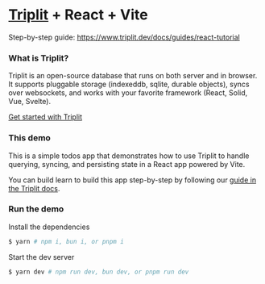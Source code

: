 # [Triplit](https://www.github.com/aspen-cloud/triplit) + React + Vite

Step-by-step guide: https://www.triplit.dev/docs/guides/react-tutorial

### What is Triplit?
Triplit is an open-source database that runs on both server and in browser. It supports pluggable storage (indexeddb, sqlite, durable objects), syncs over websockets, and works with your favorite framework (React, Solid, Vue, Svelte).
 
[Get started with Triplit](https://www.triplit.dev/docs/getting-started)

### This demo
This is a simple todos app that demonstrates how to use Triplit to handle querying, syncing, and persisting state in a React app powered by Vite. 


You can build learn to build this app step-by-step by following our [guide in the Triplit docs](https://www.triplit.dev/docs/guides/react-tutorial).

### Run the demo 

Install the dependencies
```bash
$ yarn # npm i, bun i, or pnpm i
```

Start the dev server
```bash
$ yarn dev # npm run dev, bun dev, or pnpm run dev
```

